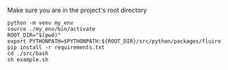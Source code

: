 Make sure you are in the project's root directory
~~~
python -m venv my_env
source ./my_env/bin/activate
ROOT_DIR="$(pwd)"
export PYTHONPATH=$PYTHONPATH:${ROOT_DIR}/src/python/packages/fluire
pip install -r requirements.txt
cd ./src/bash
sh example.sh
~~~
